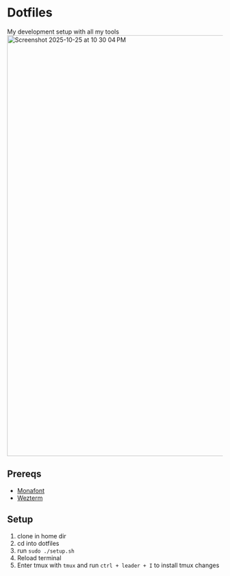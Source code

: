 # Dotfiles
My development setup with all my tools
<img width="1512" height="982" alt="Screenshot 2025-10-25 at 10 30 04 PM" src="https://github.com/user-attachments/assets/faf6b51d-f58d-4aa6-a529-4e9f4d29c34d" />




## Prereqs
* [Monafont](https://github.com/githubnext/monaspace) 
* [Wezterm](https://wezfurlong.org/wezterm/index.html)

## Setup

1. clone in home dir
2. cd into dotfiles
3. run `sudo ./setup.sh`
4. Reload terminal
5. Enter tmux with `tmux` and run `ctrl + leader + I` to install tmux changes
